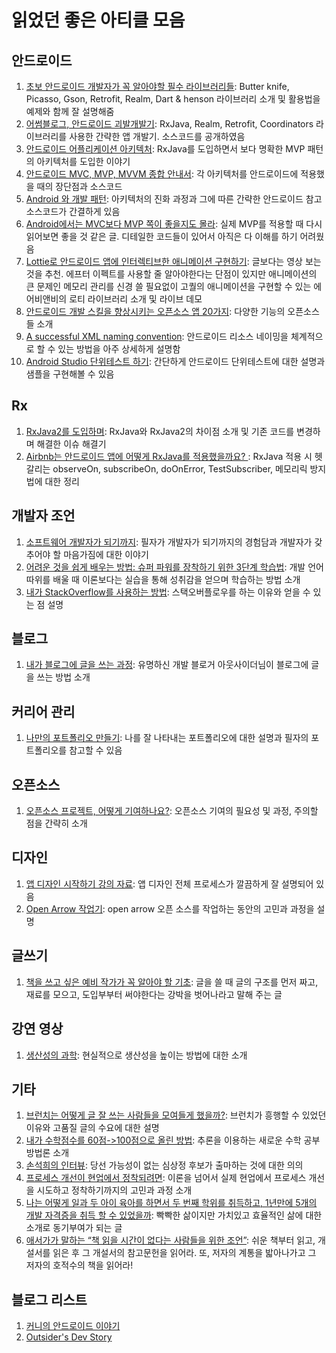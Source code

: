# 읽었던 좋은 아티클 모음

## 안드로이드

1. [초보 안드로이드 개발자가 꼭 알아야할 필수 라이브러리들](https://realm.io/kr/news/360andev-chris-guzman-android-libraries-beginner/): Butter knife, Picasso, Gson, Retrofit, Realm, Dart & henson 라이브러리 소개 및 활용법을 예제와 함께 잘 설명해줌
2. [어썸블로그, 안드로이드 괴발개발기](https://brunch.co.kr/@lonnie/29): RxJava, Realm, Retrofit, Coordinators 라이브러리를 사용한 간략한 앱 개발기. 소스코드를 공개하였음
3. [안드로이드 어플리케이션 아키텍처](http://www.kmshack.kr/2017/04/android-application-architecture/): RxJava를 도입하면서 보다 명확한 MVP 패턴의 아키텍처를 도입한 이야기
4. [안드로이드 MVC, MVP, MVVM 종합 안내서](https://realm.io/kr/news/eric-maxwell-mvc-mvp-and-mvvm-on-android/): 각 아키텍처를 안드로이드에 적용했을 때의 장단점과 소스코드
5. [Android 와 개발 패턴](http://tosslab.github.io/android/2015/03/01/01.Android-mvc-mvvm-mvp.html): 아키텍처의 진화 과정과 그에 따른 간략한 안드로이드 참고 소스코드가 간결하게 있음
6. [Android에서는 MVC보다 MVP 쪽이 좋을지도 몰라](http://pluu.github.io/blog/android/2016/04/06/android-mvc-mvp/): 실제 MVP를 적용할 때 다시 읽어보면 좋을 것 같은 글. 디테일한 코드들이 있어서 아직은 다 이해를 하기 어려웠음
7. [Lottie로 안드로이드 앱에 인터렉티브한 애니메이션 구현하기](https://realm.io/kr/news/lottie-for-android-interactive-animation/): 글보다는 영상 보는 것을 추천. 에프터 이펙트를 사용할 줄 알아야한다는 단점이 있지만 애니메이션의 큰 문제인 메모리 관리를 신경 쓸 필요없이 고퀄의 애니메이션을 구현할 수 있는 에어비앤비의 로티 라이브러리 소개 및 라이브 데모
8. [안드로이드 개발 스킬을 향상시키는 오픈소스 앱 20가지](http://www.kmshack.kr/2017/03/%EC%95%88%EB%93%9C%EB%A1%9C%EC%9D%B4%EB%93%9C-%EA%B0%9C%EB%B0%9C-%EC%8A%A4%ED%82%AC%EC%9D%84-%ED%96%A5%EC%83%81%EC%8B%9C%ED%82%A4%EB%8A%94-%EC%98%A4%ED%94%88%EC%86%8C%EC%8A%A4-%EC%95%B1-20%EA%B0%80/): 다양한 기능의 오픈소스들 소개
9. [A successful XML naming convention](http://jeroenmols.com/blog/2016/03/07/resourcenaming/): 안드로이드 리소스 네이밍을 체계적으로 할 수 있는 방법을 아주 상세하게 설명함
10. [Android Studio 단위테스트 하기](http://flowarc.tistory.com/entry/Android-Studio-%EB%8B%A8%EC%9C%84%ED%85%8C%EC%8A%A4%ED%8A%B8Unit-Test-%ED%95%98%EA%B8%B0): 간단하게 안드로이드 단위테스트에 대한 설명과 샘플을 구현해볼 수 있음

## Rx

1. [RxJava2를 도입하며](https://medium.com/rainist-engineering/migrate-from-rxjava1-to-rxjava2-3aea3ff9051c): RxJava와 RxJava2의 차이점 소개 및 기존 코드를 변경하며 해결한 이슈 해결기
2. [Airbnb는 안드로이드 앱에 어떻게 RxJava를 적용했을까요?
](https://realm.io/kr/news/kau-felipe-lima-adopting-rxjava-airbnb-android/): RxJava 적용 시 헷갈리는 observeOn, subscribeOn, doOnError, TestSubscriber, 메모리릭 방지 법에 대한 정리

## 개발자 조언

1. [소프트웨어 개발자가 되기까지](https://brunch.co.kr/@insuk/29): 필자가 개발자가 되기까지의 경험담과 개발자가 갖추어야 할 마음가짐에 대한 이야기
2. [어려운 것을 쉽게 배우는 방법: 슈퍼 파워를 장착하기 위한 3단계 학습법](http://www.moreagile.net/2016/02/learning-new-stuff.html): 개발 언어 따위를 배울 때 이론보다는 실습을 통해 성취감을 얻으며 학습하는 방법 소개
3. [내가 StackOverflow를 사용하는 방법](https://emaren84.github.io/blog/archivers/how-i-use-stackoverflow-kor): 스택오버플로우를 하는 이유와 얻을 수 있는 점 설명

## 블로그

1. [내가 블로그에 글을 쓰는 과정](https://blog.outsider.ne.kr/1269): 유명하신 개발 블로거 아웃사이더님이 블로그에 글을 쓰는 방법 소개

## 커리어 관리

1. [나만의 포트폴리오 만들기](https://brunch.co.kr/@yoonash/54): 나를 잘 나타내는 포트폴리오에 대한 설명과 필자의 포트폴리오를 참고할 수 있음

## 오픈소스

1. [오픈소스 프로젝트, 어떻게 기여하나요?](http://kunny.github.io/etc/2017/02/23/how-to-contribute-to-open-source-projects/): 오픈소스 기여의 필요성 및 과정, 주의할 점을 간략히 소개

## 디자인

1. [앱 디자인 시작하기 강의 자료](https://www.slideshare.net/SanghoLee1/ss-38908104): 앱 디자인 전체 프로세스가 깔끔하게 잘 설명되어 있음
2. [Open Arrow 작업기](https://yeun.github.io/2017/04/17/open-arrow.html): open arrow 오픈 소스를 작업하는 동안의 고민과 과정을 설명

## 글쓰기

1. [책을 쓰고 싶은 예비 작가가 꼭 알아야 할 기초](http://ppss.kr/archives/19336): 글을 쓸 때 글의 구조를 먼저 짜고, 재료를 모으고, 도입부부터 써야한다는 강박을 벗어나라고 말해 주는 글

## 강연 영상

1. [생산성의 과학](https://youtu.be/xi74b8aIQNE): 현실적으로 생산성을 높이는 방법에 대한 소개

## 기타

1. [브런치는 어떻게 글 잘 쓰는 사람들을 모여들게 했을까?](http://insidestory.kr/9703): 브런치가 흥행할 수 있었던 이유와 고품질 글의 수요에 대한 설명
2. [내가 수학점수를 60점->100점으로 올린 방법](http://kblog.popekim.com/2012/05/60-100.html): 추론을 이용하는 새로운 수학 공부 방법론 소개
3. [손석희의 인터뷰](https://brunch.co.kr/@murutukus/70): 당선 가능성이 없는 심상정 후보가 출마하는 것에 대한 의의
4. [프로세스 개선이 현업에서 정착되려면](http://woowabros.github.io/woowabros/2017/04/17/process.html): 이론을 넘어서 실제 현업에서 프로세스 개선을 시도하고 정착하기까지의 고민과 과정 소개
5. [나는 어떻게 일과 두 아이 육아를 하면서 두 번째 학위를 취득하고, 1년만에 5개의 개발 자격증을 취득 할 수 있었을까](https://www.vobour.com/book/view/cehXdJpARpm2mTQwd): 빡빡한 삶이지만 가치있고 효율적인 삶에 대한 소개로 동기부여가 되는 글
6. [애서가가 말하는 “책 읽을 시간이 없다는 사람들을 위한 조언”](http://ppss.kr/archives/80447): 쉬운 책부터 읽고, 개설서를 읽은 후 그 개설서의 참고문헌을 읽어라. 또, 저자의 계통을 밟아나가고 그 저자의 호적수의 책을 읽어라!

## 블로그 리스트

1. [커니의 안드로이드 이야기](http://kunny.github.io/)
2. [Outsider's Dev Story](https://blog.outsider.ne.kr/)